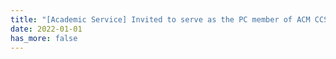 ```yaml
---
title: "[Academic Service] Invited to serve as the PC member of ACM CCS 2022."
date: 2022-01-01
has_more: false
---
```

